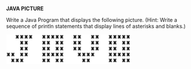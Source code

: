 **JAVA PICTURE**

Write a Java Program that displays the following picture. (Hint: Write a sequence of println statements that display lines of asterisks and blanks.)

![img.png](img.png)